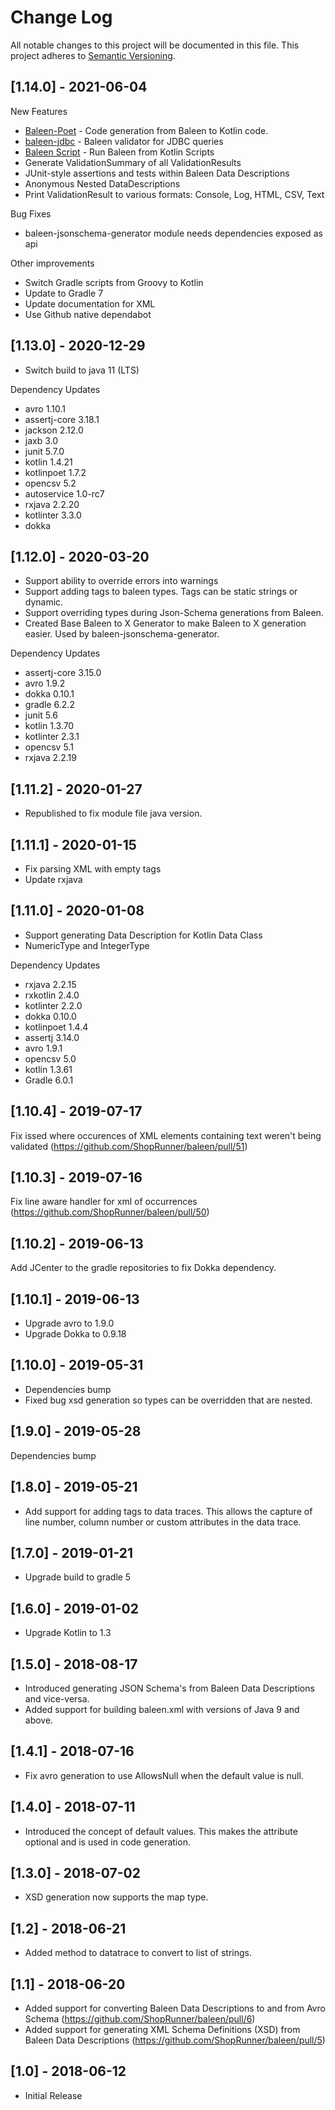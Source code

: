 # Change Log

All notable changes to this project will be documented in this file.
This project adheres to [Semantic Versioning](http://semver.org/).

## [1.14.0] - 2021-06-04

New Features 
- [Baleen-Poet](./baleen-poet/README.md) - Code generation from Baleen to Kotlin code.
- [baleen-jdbc](./baleen-db/baleen-jdbc/README.md) - Baleen validator for JDBC queries
- [Baleen Script](./baleen-script/README.md) - Run Baleen from Kotlin Scripts
- Generate ValidationSummary of all ValidationResults
- JUnit-style assertions and tests within Baleen Data Descriptions
- Anonymous Nested DataDescriptions
- Print ValidationResult to various formats: Console, Log, HTML, CSV, Text

Bug Fixes
- baleen-jsonschema-generator module needs dependencies exposed as api

Other improvements
- Switch Gradle scripts from Groovy to Kotlin
- Update to Gradle 7
- Update documentation for  XML
- Use Github native dependabot

## [1.13.0] - 2020-12-29
- Switch build to java 11 (LTS)

Dependency Updates
- avro 1.10.1
- assertj-core 3.18.1
- jackson 2.12.0
- jaxb 3.0
- junit 5.7.0
- kotlin 1.4.21
- kotlinpoet 1.7.2
- opencsv 5.2
- autoservice 1.0-rc7
- rxjava 2.2.20
- kotlinter 3.3.0
- dokka

## [1.12.0] - 2020-03-20
- Support ability to override errors into warnings
- Support adding tags to baleen types. Tags can be static strings or dynamic.
- Support overriding types during Json-Schema generations from Baleen.
- Created Base Baleen to X Generator to make Baleen to X generation easier. Used by baleen-jsonschema-generator.

Dependency Updates
- assertj-core 3.15.0
- avro 1.9.2
- dokka 0.10.1
- gradle 6.2.2
- junit 5.6
- kotlin 1.3.70
- kotlinter 2.3.1
- opencsv 5.1
- rxjava 2.2.19

## [1.11.2] - 2020-01-27
- Republished to fix module file java version.

## [1.11.1] - 2020-01-15
- Fix parsing XML with empty tags
- Update rxjava

## [1.11.0] - 2020-01-08

- Support generating Data Description for Kotlin Data Class
- NumericType and IntegerType

Dependency Updates
- rxjava 2.2.15
- rxkotlin 2.4.0
- kotlinter 2.2.0
- dokka 0.10.0
- kotlinpoet 1.4.4
- assertj 3.14.0
- avro 1.9.1
- opencsv 5.0
- kotlin 1.3.61
- Gradle 6.0.1


## [1.10.4] - 2019-07-17

Fix issed where occurences of XML elements containing text weren't being validated (https://github.com/ShopRunner/baleen/pull/51)

## [1.10.3] - 2019-07-16

Fix line aware handler for xml of occurrences (https://github.com/ShopRunner/baleen/pull/50)

## [1.10.2] - 2019-06-13

Add JCenter to the gradle repositories to fix Dokka dependency.

## [1.10.1] - 2019-06-13

* Upgrade avro to 1.9.0
* Upgrade Dokka to 0.9.18

## [1.10.0] - 2019-05-31

* Dependencies bump
* Fixed bug xsd generation so types can be overridden that are nested.

## [1.9.0] - 2019-05-28

Dependencies bump

## [1.8.0] - 2019-05-21

* Add support for adding tags to data traces.  This allows the capture of line number, column number or custom attributes in the data trace.

## [1.7.0] - 2019-01-21

* Upgrade build to gradle 5

## [1.6.0] - 2019-01-02

* Upgrade Kotlin to 1.3

## [1.5.0] - 2018-08-17

* Introduced generating JSON Schema's from Baleen Data Descriptions and vice-versa.
* Added support for building baleen.xml with versions of Java 9 and above.

## [1.4.1] - 2018-07-16

* Fix avro generation to use AllowsNull when the default value is null.

## [1.4.0] - 2018-07-11

* Introduced the concept of default values.  This makes the attribute optional and is used in code generation.

## [1.3.0] - 2018-07-02

* XSD generation now supports the map type.

## [1.2] - 2018-06-21

* Added method to datatrace to convert to list of strings.

## [1.1] - 2018-06-20

* Added support for converting Baleen Data Descriptions to and from Avro Schema (https://github.com/ShopRunner/baleen/pull/6)
* Added support for generating XML Schema Definitions (XSD) from Baleen Data Descriptions (https://github.com/ShopRunner/baleen/pull/5)

## [1.0] - 2018-06-12

* Initial Release
